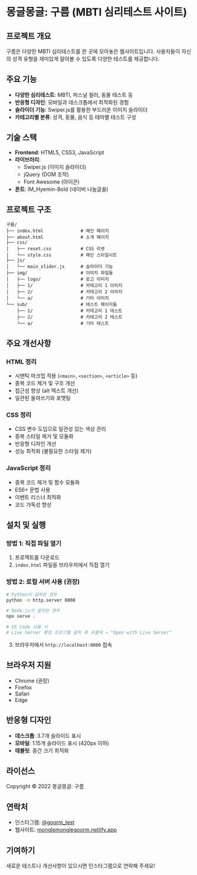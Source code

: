 # 몽글몽글: 구름 (MBTI 심리테스트 사이트)

## 프로젝트 개요

구름은 다양한 MBTI 심리테스트를 한 곳에 모아놓은 웹사이트입니다. 사용자들이 자신의 성격 유형을 재미있게 알아볼 수 있도록 다양한 테스트를 제공합니다.

## 주요 기능

- **다양한 심리테스트**: MBTI, 퍼스널 컬러, 동물 테스트 등
- **반응형 디자인**: 모바일과 데스크톱에서 최적화된 경험
- **슬라이더 기능**: Swiper.js를 활용한 부드러운 이미지 슬라이더
- **카테고리별 분류**: 성격, 동물, 음식 등 테마별 테스트 구성

## 기술 스택

- **Frontend**: HTML5, CSS3, JavaScript
- **라이브러리**:
  - Swiper.js (이미지 슬라이더)
  - jQuery (DOM 조작)
  - Font Awesome (아이콘)
- **폰트**: IM_Hyemin-Bold (네이버 나눔글꼴)

## 프로젝트 구조

```
구름/
├── index.html              # 메인 페이지
├── about.html              # 소개 페이지
├── css/
│   ├── reset.css           # CSS 리셋
│   └── style.css           # 메인 스타일시트
├── js/
│   └── main_slider.js      # 슬라이더 기능
├── img/                    # 이미지 파일들
│   ├── logo/               # 로고 이미지
│   ├── 1/                  # 카테고리 1 이미지
│   ├── 2/                  # 카테고리 2 이미지
│   └── a/                  # 기타 이미지
└── sub/                    # 테스트 페이지들
    ├── 1/                  # 카테고리 1 테스트
    ├── 2/                  # 카테고리 2 테스트
    └── a/                  # 기타 테스트
```

## 주요 개선사항

### HTML 정리

- 시맨틱 마크업 적용 (`<main>`, `<section>`, `<article>` 등)
- 중복 코드 제거 및 구조 개선
- 접근성 향상 (alt 텍스트 개선)
- 일관된 들여쓰기와 포맷팅

### CSS 정리

- CSS 변수 도입으로 일관성 있는 색상 관리
- 중복 스타일 제거 및 모듈화
- 반응형 디자인 개선
- 성능 최적화 (불필요한 스타일 제거)

### JavaScript 정리

- 중복 코드 제거 및 함수 모듈화
- ES6+ 문법 사용
- 이벤트 리스너 최적화
- 코드 가독성 향상

## 설치 및 실행

### 방법 1: 직접 파일 열기

1. 프로젝트를 다운로드
2. `index.html` 파일을 브라우저에서 직접 열기

### 방법 2: 로컬 서버 사용 (권장)

```bash
# Python이 설치된 경우
python -m http.server 8000

# Node.js가 설치된 경우
npx serve .

# VS Code 사용 시
# Live Server 확장 프로그램 설치 후 우클릭 → "Open with Live Server"
```

3. 브라우저에서 `http://localhost:8000` 접속

## 브라우저 지원

- Chrome (권장)
- Firefox
- Safari
- Edge

## 반응형 디자인

- **데스크톱**: 3.7개 슬라이드 표시
- **모바일**: 1.15개 슬라이드 표시 (420px 이하)
- **태블릿**: 중간 크기 최적화

## 라이선스

Copyright © 2022 몽글몽글: 구름

## 연락처

- 인스타그램: [@goorm_test](https://www.instagram.com/goorm_test)
- 웹사이트: [monglemonglegoorm.netlify.app](https://monglemonglegoorm.netlify.app)

## 기여하기

새로운 테스트나 개선사항이 있으시면 인스타그램으로 연락해 주세요!

